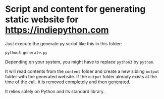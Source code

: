 # Script and content for generating static website for https://indiepython.com

Just execute the generate.py script like this in this folder:

```
python3 generate.py
```

Depending on your system, you might have to replace `python3` by `python`.

It will read contents from the `content` folder and create a new sibling `output` folder with the generated website. If the `output` folder already exists at the time of the call, it is removed completely and then generated.

It relies solely on Python and its standard library.
